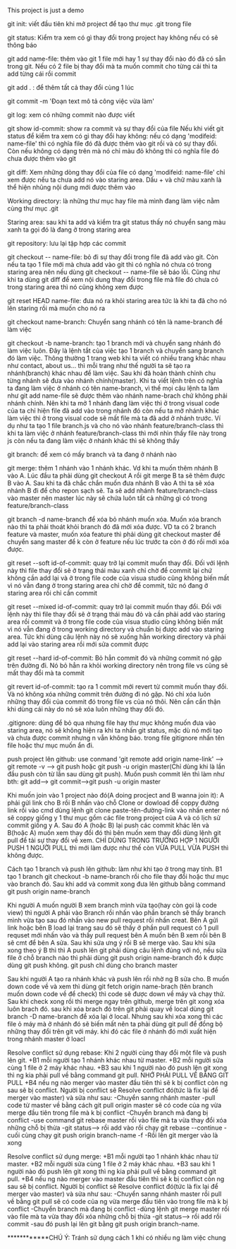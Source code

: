 This project is just a demo 

git init: viết đầu tiên khi mở project để tạo thư mục .git trong file

git status: Kiểm tra xem có gì thay đổi trong project hay không nếu có sẽ thông báo

git add name-file: thêm vào git 1 file mới hay 1 sự thay đổi nào đó đã có sẵn trong git. Nếu có 2 file bị thay đổi mà ta muốn commit cho từng cái thì ta add từng cái rồi commit

git add . : để thêm tất cả thay đổi cùng 1 lúc

git commit -m 'Đoạn text mô tả công việc vừa làm'

git log: xem có những commit nào được viết

git show id-commit: show ra commit và sự thay đổi của file
Nếu khi viết git status để kiểm tra xem có gì thay đổi hay không: nếu có dạng 'modifeid: name-file' thì có nghĩa file đó đã được thêm vào git rồi và có sự thay đổi. Còn nếu không có dạng trên mà nó chỉ màu đỏ không thì có nghĩa file đó chưa được thêm vào git

git diff: Xem những dòng thay đổi của file có dạng 'modifeid: name-file' chỉ xem được nếu ta chưa add nó vào staring area. Dấu + và chữ màu xanh là thể hiện nhũng nội dung mới được thêm vào 

Working directory: là những thư mục hay file mà mình đang làm việc nằm cùng thư mục .git

Staring area: sau khi ta add và kiểm tra git status thấy nó chuyển sang màu xanh ta gọi đó là đang ở trong staring area

git repository: lưu lại tập hợp các commit

git checkout -- name-file: bỏ đi sự thay đổi trong file đã add vào git. Còn nếu ta tạo 1 file mới mà chưa add vào git thì có nghĩa nó chưa có trong staring area nên nếu dùng git checkout -- name-file sẽ báo lỗi. Cũng như khi ta dùng git diff để xem nội dung thay đổi trong file mà file đó chưa có trong staring area thì nó cũng không xem được

git reset HEAD name-file: đưa nó ra khỏi staring area tức là khi ta đã cho nó lên staring rồi mà muốn cho nó ra

git checkout name-branch: Chuyển sang nhánh có tên là name-branch để làm việc

git checkout -b name-branch: tạo 1 branch mới và chuyển sang nhánh đó làm việc luôn.  Đây là lệnh tắt của việc tạo 1 branch và chuyển sang branch đó làm việc. Thông thường 1 trang web khi ta viết có nhiều trang khác nhau như contact, about us... thì mỗi trang như thế người ta sẽ tạo ra nhánh(branch) khác nhau để làm việc. Sau khi đã hoàn thành chỉnh chu từng nhánh sẽ đưa vào nhánh chính(master). Khi ta viết lệnh trên có nghĩa ta đang làm việc ở nhánh có tên name-branch, vì thế mọi câu lệnh ta làm như git add name-file sẽ được thêm vào nhánh name-brach chứ không phải nhánh chính. Nên khi ta mở 1 nhánh đang làm việc thì ở trong visual code của ta chỉ hiện file đã add vào trong nhánh đó còn nếu ta mở nhánh khác làm việc thì ở trong visual code sẽ mất file mà ta đã add ở nhánh trước. Ví dụ như ta tạo 1 file branch.js và cho nó vào nhánh feature/branch-class thì khi ta làm việc ở nhánh feature/branch-class thì mới nhìn thấy file này trong js còn nếu ta đang làm việc ở nhánh khác thì sẽ không thấy

git branch: để xem có mấy branch và ta đang ở nhánh nào

git merge: thêm 1 nhánh vào 1 nhánh khác. Vd khi ta muốn thêm nhánh B vào A. Lúc đầu ta phải dùng git checkout A rồi git merge B ta sẽ thêm được B vào A. Sau khi ta đã chắc chắn muốn đưa nhánh B vào A thì ta sẽ xóa nhánh B đi để cho repon sạch sẽ. Ta sẽ add nhánh feature/branch-class vào master nên master lúc này sẽ chứa luôn tất cả những gì có trong feature/branch-class

git branch -d name-branch để xóa bỏ nhánh muốn xóa. Muốn xóa branch nào thì ta phải thoát khỏi branch đó đã mới xóa được. VD ta có 2 branch feature và master, muốn xóa feature thì phải dùng git checkout master để chuyển sang master để k còn ở feature nếu lúc trước ta còn ở đó rồi mới xóa được.

git reset --soft id-of-commit: quay trở lại commit muốn thay đổi. Đối với lệnh này thì file thay đổi sẽ ở trạng thái màu xanh chỉ chờ để commit lại chứ không cần add lại và ở trong file code của visua studio cũng không biến mất vì nó vẫn đang ở trong staring area chỉ chờ để commit, tức nó đang ở staring area rồi chỉ cần commit

git reset --mixed id-of-commit: quay trở lại commit muốn thay đổi. Đối với lệnh này thì file thay đổi sẽ ở trạng thái màu đỏ và cần phải add vào staring area rồi commit và ở trong file code của visua studio cũng không biến mất vì nó vẫn đang ở trong working directory và chuẩn bị được add vào staring area. Tức khi dùng câu lệnh này nó sẽ xuống hẳn working directory và phải add lại vào staring area rồi mới sửa commit được

git reset --hard id-of-commit: Bỏ hẳn commit đó và những commit nó gặp trên đường đi. Nó bỏ hẳn ra khỏi working directory nên trong file vs cũng sẽ mất thay đổi mà ta commit

git revert id-of-commit: tạo ra 1 commit mới revert từ commit muốn thay đổi. Và nó không xóa những commit trên đường đi nó gặp. Nó chỉ xóa luôn những thay đổi của commit đó trong file vs của nó thôi. Nên cần cẩn thận khi dùng cái này do nó sẽ xóa luôn những thay đổi đó.

.gitignore: dùng để bỏ qua nhưng file hay thư mục không muốn đưa vào staring area, nó sẽ không hiện ra khi ta nhấn git status, mặc dù nó mới tạo và chưa được commit nhưng n vẫn không báo. trong file gitignore nhấn tên file hoặc thư mục muốn ẩn đi. 

push project lên github: use conmand 'git remote add origin name-link' --> git remote -v --> git push hoặc git push -u origin master(Chỉ dùng khi là lần đầu push còn từ lần sau dùng git push). Muốn push commit lên thì làm như bth: git add--> git commit-->git push -u origin master

Khi muốn join vào 1 project nào đó(A doing procject and B wanna join it): A phải gửi link cho B rồi B nhấn vào chỗ Clone or dowload để coppy đường link rồi vào cmd dùng lệnh git clone paste-tên-đường-link vào nhấn enter nó sẽ coppy giống y 1 thư mục gồm các file trong project của A và có lịch sử commit giống y A. Sau đó A (hoặc B) lại push các commit khác lên và B(hoặc A) muốn xem thay đổi đó thì bên muốn xem thay đổi dùng lệnh git pull để tải sự thay đổi về xem. CHỈ DÙNG TRONG TRƯỜNG HỢP 1 NGƯỜI PUSH 1 NGƯỜI PULL thì mới làm được như thế còn VỪA PULL VỪA PUSH thì không được. 

Cách tạo 1 branch và push lên github: làm như khi tạo ở trong may tính. B1 tạo 1 branch git checkout -b name-branch
rồi cho file thay đổi hoặc thư mục vào branch đó. Sau khi add và commit xong đưa lên github bằng command git push origin name-branch

Khi người A muốn người B xem branch mình vừa tạo(hay còn gọi là code view) thì người A phải vào Branch rồi nhấn vào phần branch sẽ thấy branch mình vừa tạo sau đó nhấn vào new pull request rồi nhấn creat. Bên A gửi link hoặc bên B load lại trang sau đó sẽ thấy ở phần pull request có 1 pull requset mới nhấn vào và thấy pull request bên A muốn bên B xem rồi bên B sẽ cmt để bên A sửa. Sau khi sửa ưng ý rồi B sẽ merge vào. Sau khi sửa xong theo ý B thì thì A push lên git phải dùng câu lệnh đúng với nó, nếu sửa file ở chỗ branch nào thì phải dùng git push origin name-branch đó k được dùng git push không. git push chỉ dùng cho branch master

Sau khi người A tạo ra nhánh khác và push lên rồi nhờ ng B sửa cho. B muốn down code về và xem thì dùng 
git fetch origin name-brach (tên branch muốn down code về để check) thì code sẽ được down về máy và chạy thử. Sau khi check xong rồi thì merge ngay trên github,  merge trên git xong xóa luôn brach đó. sau khi xóa 
brach đó trên git phải quay về local dùng git branch -D name-branch để xóa lại ở local. Nhưng sau khi xóa xong thì 
các file ỏ máy mà ở nhánh đó sẽ biến mất nên ta phải dùng git pull để đồng bộ những thay đổi trên git với máy.
khi đó các file ở nhánh đó mới xuất hiện trong nhánh master ở loacl 


Resolve conflict sử dụng rebase: Khi 2 người cùng thay đổi một file và push lên git. 
+B1 mỗi người tạo 1 nhánh khác nhau từ master.
+B2 mỗi người sửa cùng 1 file ở 2 máy khác nhau.
+B3 sau khi 1 người nào đó push lên git xong thì ng kia phải pull về bằng command git pull. NHỚ PHẢI PULL VỀ BẰNG GIT PULL
+B4 nếu ng nào merger vào master đầu tiên thì sẽ k bị conflict còn ng sau sẽ bị conflict. Người bị conflict sẽ
Resolve conflict đó(tức là fix lại để merger vào master) và sửa như sau:
    -Chuyển sanng nhánh master
    -pull code từ master về bằng cách git pull origin master sẽ có code của ng vừa merge đầu tiên trong file mà k bị conflict
    -Chuyển branch mà đang bị conflict
    -use command git rebase master rồi vào file mà ta vừa thay đổi xóa những chỗ bị thừa
    -git status--> rồi add vào rồi chạy git rebase --continue
    -cuối cùng chạy git push origin branch-name -f
    -Rồi lên git merger vào là xong

Resolve conflict sử dụng merge: 
+B1 mỗi người tạo 1 nhánh khác nhau từ master.
+B2 mỗi người sửa cùng 1 file ở 2 máy khác nhau.
+B3 sau khi 1 người nào đó push lên git xong thì ng kia phải pull về bằng command git pull.
+B4 nếu ng nào merger vào master đầu tiên thì sẽ k bị conflict còn ng sau sẽ bị conflict. Người bị conflict sẽ
Resolve conflict đó(tức là fix lại để merger vào master) và sửa như sau:
    -Chuyển sanng nhánh master rồi pull về bằng git pull sẽ có code của ng vừa merge đầu tiên vào trong file mà k bị conflict
    -Chuyển branch mà đang bị conflict
    -dùng lệnh git merge master rồi vào file mà ta vừa thay đổi xóa những chỗ bị thừa
    -git status--> rồi add rồi commit 
    -sau đó push lại lên git bằng git push origin branch-name.

************CHÚ Ý: Tránh sử dụng cách 1 khi có nhiều ng làm việc chung